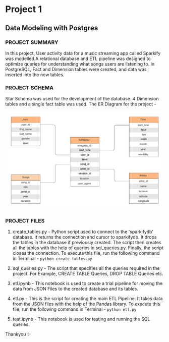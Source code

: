 # Project 1
## Data Modeling with Postgres

### PROJECT SUMMARY
In this project, User activity data for a music streaming app called Sparkify was modelled.A relational database and ETL pipeline was designed to optimize queries for understanding what songs users are listening to. In PostgreSQL, Fact and Dimension tables were created, and data was inserted into the new tables.

### PROJECT SCHEMA
Star Schema was used for the development of the database.
4 Dimension tables and a single fact table was used.
The ER Diagram for the project -

![ERD](ERD.png)

### PROJECT FILES

1. create_tables.py - Python script used to connect to the 'sparkifydb' database. It returns the connection and cursor to sparkifydb. It drops the tables in the database if previously created. The script then creates all the tables with the help of queries in sql_queries.py. Finally, the script closes the connection. To execute this file, run the following command in Terminal - ``` python create_tables.py ```

2. sql_queries.py - The script that specifies all the queries required in the project. For Example, CREATE TABLE Queries, DROP TABLE Queries etc.

4. etl.ipynb - This notebook is used to create a trial pipeline for moving the data from JSON Files to the created database and its tables.

3. etl.py - This is the script for creating the main ETL Pipeline. It takes data from the JSON files with the help of the Pandas library.  To execute this file, run the following command in Terminal - ``` python etl.py ```

5. test.ipynb - This notebook is used for testing and running the SQL queries.




Thankyou :sparkles: